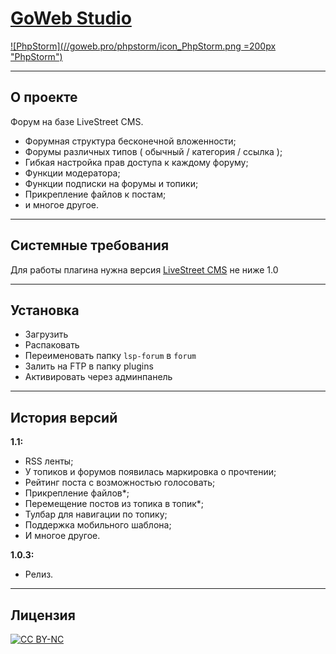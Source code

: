# [GoWeb Studio](//goweb.pro/ "goweb.pro")

[ ![PhpStorm](//goweb.pro/phpstorm/icon_PhpStorm.png =200px "PhpStorm") ](//www.jetbrains.com/phpstorm/ "PhpStorm")
***

## О проекте
Форум на базе LiveStreet CMS.
- Форумная структура бесконечной вложенности;
- Форумы различных типов ( обычный / категория / ссылка );
- Гибкая настройка прав доступа к каждому форуму;
- Функции модератора;
- Функции подписки на форумы и топики;
- Прикрепление файлов к постам;
- и многое другое.

***

## Системные требования
Для работы плагина нужна версия [LiveStreet CMS](//livestreetcms.com/ "LiveStreet CMS") не ниже 1.0

***

## Установка
* Загрузить
* Распаковать
* Переименовать папку `lsp-forum` в `forum`
* Залить на FTP в папку plugins
* Активировать через админпанель

***

## История версий
**1.1:**
* RSS ленты;
* У топиков и форумов появилась маркировка о прочтении;
* Рейтинг поста с возможностью голосовать;
* Прикрепление файлов*;
* Перемещение постов из топика в топик*;
* Тулбар для навигации по топику;
* Поддержка мобильного шаблона;
* И многое другое.

**1.0.3:**
* Релиз.

***

## Лицензия
[ ![CC BY-NC](//i.creativecommons.org/l/by-nc/4.0/88x31.png "CC BY-NC") ](//creativecommons.org/licenses/by-nc/4.0/ "CC BY-NC")
